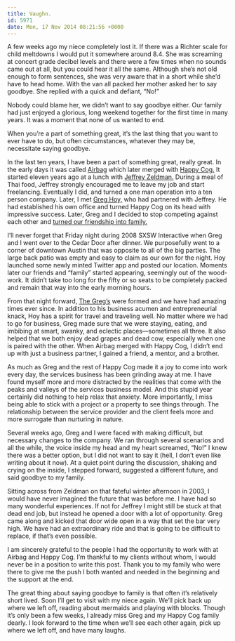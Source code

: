 ```yaml
---
title: Vaughn.
id: 5971
date: Mon, 17 Nov 2014 08:21:56 +0000
---
```


A few weeks ago my niece completely lost it. If there was a Richter scale for child meltdowns I would put it somewhere around 8.4. She was screaming at concert grade decibel levels and there were a few times when no sounds came out at all, but you could hear it all the same. Although she’s not old enough to form sentences, she was very aware that in a short while she’d have to head home. With the van all packed her mother asked her to say goodbye. She replied with a quick and defiant, “No!”  

Nobody could blame her, we didn’t want to say goodbye either. Our family had just enjoyed a glorious, long weekend together for the first time in many years. It was a moment that none of us wanted to end.  

When you’re a part of something great, it’s the last thing that you want to ever have to do, but often circumstances, whatever they may be, necessitate saying goodbye.  

In the last ten years, I have been a part of something great, really great. In the early days it was called [Airbag](http://airbagindustries.com/oldbook/) which later merged with [Happy Cog.](http://happycog.com) It started eleven years ago at a lunch with [Jeffrey Zeldman.](http://zeldman.com) During a meal of Thai food, Jeffrey strongly encouraged me to leave my job and start freelancing. Eventually I did, and turned a one man operation into a ten person company. Later, I met [Greg Hoy,](http://happycog.com/hoy) who had partnered with Jeffrey. He had established his own office and turned Happy Cog on its head with impressive success. Later, Greg and I decided to stop competing against each other and [turned our friendship into family.](https://www.airbagindustries.com/archives/airbag/memento.php)  

I’ll never forget that Friday night during 2008 <span class="caps">SXSW</span> Interactive when Greg and I went over to the Cedar Door after dinner. We purposefully went to a corner of downtown Austin that was opposite to all of the big parties. The large back patio was empty and easy to claim as our own for the night. Hoy launched some newly minted Twitter app and posted our location. Moments later our friends and “family” started appearing, seemingly out of the wood-work. It didn’t take too long for the fifty or so seats to be completely packed and remain that way into the early morning hours.  

From that night forward, [The Greg’s](https://the-pastry-box-project.net/greg-hoy/2014-november-17) were formed and we have had amazing times ever since. In addition to his business acumen and entrepreneurial knack, Hoy has a spirit for travel and traveling well. No matter where we had to go for business, Greg made sure that we were staying, eating, and imbibing at smart, swanky, and eclectic places—sometimes all three. It also helped that we both enjoy dead grapes and dead cow, especially when one is paired with the other. When Airbag merged with Happy Cog, I didn’t end up with just a business partner, I gained a friend, a mentor, and a brother.  

As much as Greg and the rest of Happy Cog made it a joy to come into work every day, the services business has been grinding away at me. I have found myself more and more distracted by the realities that come with the peaks and valleys of the services business model. And this stupid year certainly did nothing to help relax that anxiety. More importantly, I miss being able to stick with a project or a property to see things through. The relationship between the service provider and the client feels more and more surrogate than nurturing in nature.  

Several weeks ago, Greg and I were faced with making difficult, but necessary changes to the company. We ran through several scenarios and all the while, the voice inside my head and my heart screamed, “No!” I knew there was a better option, but I did not want to say it (hell, I don’t even like writing about it now). At a quiet point during the discussion, shaking and crying on the inside, I stepped forward, suggested a different future, and said goodbye to my family.  

Sitting across from Zeldman on that fateful winter afternoon in 2003, I would have never imagined the future that was before me. I have had so many wonderful experiences. If not for Jeffrey I might still be stuck at that dead end job, but instead he opened a door with a lot of opportunity. Greg came along and kicked that door wide open in a way that set the bar very high. We have had an extraordinary ride and that is going to be difficult to replace, if that’s even possible.  

I am sincerely grateful to the people I had the opportunity to work with at Airbag and Happy Cog. I’m thankful to my clients without whom, I would never be in a position to write this post. Thank you to my family who were there to give me the push I both wanted and needed in the beginning and the support at the end.  

The great thing about saying goodbye to family is that often it’s relatively short lived. Soon I’ll get to visit with my niece again. We’ll pick back up where we left off, reading about mermaids and playing with blocks. Though it’s only been a few weeks, I already miss Greg and my Happy Cog family dearly. I look forward to the time when we’ll see each other again, pick up where we left off, and have many laughs.





